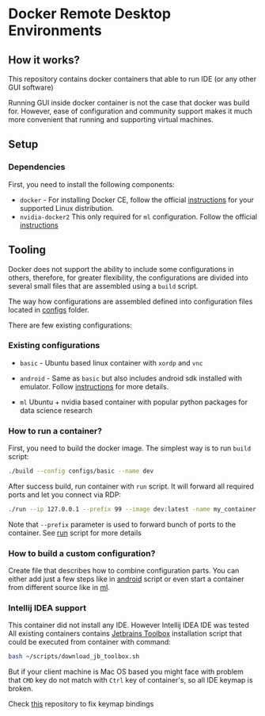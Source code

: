 # Docker Remote Desktop Environments

## How it works?

This repository contains docker containers that able to run IDE (or any other GUI software)

Running GUI inside docker container is not the case that docker was build for.
However, ease of configuration and community support makes it much more convenient that running and supporting
virtual machines.

## Setup

### Dependencies

First, you need to install the following components:

* `docker` - For installing Docker CE, follow the official [instructions](https://docs.docker.com/engine/install/) for
  your supported Linux distribution.
* `nvidia-docker2` This only required for `ml` configuration. Follow the
  official [instructions](https://docs.nvidia.com/datacenter/cloud-native/container-toolkit/install-guide.html#installing-on-ubuntu-and-debian)

## Tooling

Docker does not support the ability to include some configurations in others, therefore, for greater flexibility,
the configurations are divided into several small files that are assembled using a `build` script.

The way how configurations are assembled defined into configuration files located in [configs](./configs) folder.

There are few existing configurations:

### Existing configurations

- `basic` - Ubuntu based linux container with `xordp` and `vnc`

- `android` - Same as `basic` but also includes android sdk installed with emulator.
  Follow [instructions](./android/Readme.md) for more details.
- `ml` Ubuntu + nvidia based container with popular python packages for data science research

### How to run a container?

First, you need to build the docker image.
The simplest way is to run `build` script:

```bash
./build --config configs/basic --name dev
```

After success build, run container with `run` script. It will forward all required ports and let you connect via RDP:

```bash
./run --ip 127.0.0.1 --prefix 99 --image dev:latest -name my_container
```

Note that `--prefix` parameter is used to forward bunch of ports to the container. See [run](./run) script for more
details

### How to build a custom configuration?

Create file that describes how to combine configuration parts. You can either add just a few steps
like in [android](./configs/android) script or even start a container from different source like in [ml](./configs/ml).

### Intellij IDEA support

This container did not install any IDE. However Intellij IDEA IDE was tested
All existing containers contains [Jetbrains Toolbox](https://www.jetbrains.com/toolbox-app/) installation script that
could be executed from container with command:

```bash 
bash ~/scripts/download_jb_toolbox.sh
```

But if your client machine is Mac OS based you might face with problem that `CMD` key do not match with `Ctrl` key of
container's, so all IDE keymap is broken.

Check [this](https://github.com/satween/MacOsLinuxRDPBindings)
repository to fix keymap bindings